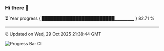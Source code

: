 ### Hi there 👋

⏳ Year progress { ████████████████████████▁▁▁▁▁▁ } 82.71 %

---

⏰ Updated on Wed, 29 Oct 2025 21:38:44 GMT

![Progress Bar CI](https://github.com/IshwaranRudhara/GIT-ACTION/workflows/Progress%20Bar%20CI/badge.svg)
